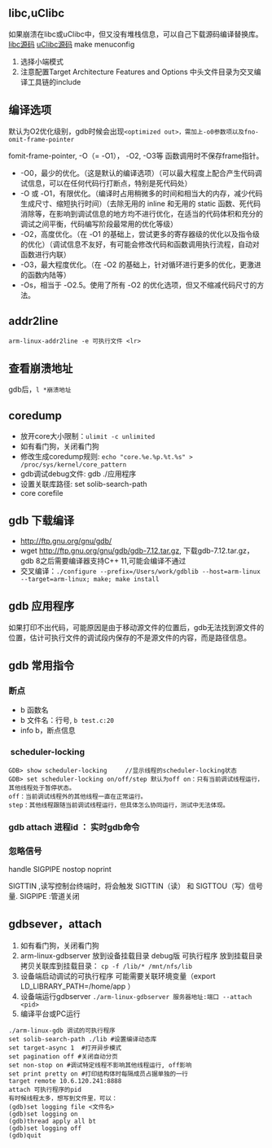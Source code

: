 
## libc,uClibc
如果崩溃在libc或uClibc中，但又没有堆栈信息，可以自己下载源码编译替换库。
[libc源码](http://ftp.gnu.org/gnu/libc/)
[uClibc源码](https://uclibc.org/ )
make menuconfig
1. 选择小端模式
2. 注意配置Target Architecture Features and Options 中头文件目录为交叉编译工具链的include

## 编译选项

默认为O2优化级别，gdb时候会出现`<optimized out>，需加上-o0参数项以及fno-omit-frame-pointer`

fomit-frame-pointer, -O（= -O1）， -O2, -O3等 函数调用时不保存frame指针。

- -O0，最少的优化。（这是默认的编译选项）（可以最大程度上配合产生代码调试信息，可以在任何代码行打断点，特别是死代码处）
- -O 或 -O1，有限优化。（编译时占用稍微多的时间和相当大的内存，减少代码生成尺寸、缩短执行时间）（去除无用的 inline 和无用的 static 函数、死代码消除等，在影响到调试信息的地方均不进行优化，在适当的代码体积和充分的调试之间平衡，代码编写阶段最常用的优化等级）
- -O2，高度优化。（在 -O1 的基础上，尝试更多的寄存器级的优化以及指令级的优化）（调试信息不友好，有可能会修改代码和函数调用执行流程，自动对函数进行内联）
- -O3，最大程度优化。（在 -O2 的基础上，针对循环进行更多的优化，更激进的函数内陆等）
- -Os，相当于 -O2.5。使用了所有 -O2 的优化选项，但又不缩减代码尺寸的方法。


## addr2line
`arm-linux-addr2line -e 可执行文件 <lr>`

## 查看崩溃地址
gdb后，`l *崩溃地址`

## coredump
- 放开core大小限制：`ulimit -c unlimited`
- 如有看门狗，关闭看门狗
- 修改生成coredump规则: `echo "core.%e.%p.%t.%s" > /proc/sys/kernel/core_pattern`
- gdb调试debug文件: gdb ./应用程序
- 设置关联库路径: set solib-search-path 
- core corefile

## gdb 下载编译
- http://ftp.gnu.org/gnu/gdb/
- wget http://ftp.gnu.org/gnu/gdb/gdb-7.12.tar.gz, 下载gdb-7.12.tar.gz，gdb 8之后需要编译器支持C++ 11,可能会编译不通过
- 交叉编译：`./configure --prefix=/Users/work/gdblib --host=arm-linux --target=arm-linux; make; make install`


## gdb 应用程序
如果打印不出代码，可能原因是由于移动源文件的位置后，gdb无法找到源文件的位置，估计可执行文件的调试段内保存的不是源文件的内容，而是路径信息。

## gdb 常用指令

### 断点
- b 函数名
- b 文件名：行号, `b test.c:20`
- info b，断点信息

###  scheduler-locking

```shell
GDB> show scheduler-locking     //显示线程的scheduler-locking状态
GDB> set scheduler-locking on/off/step 默认为off on：只有当前调试线程运行，其他线程处于暂停状态。
off：当前调试线程外的其他线程一直在正常运行。
step：其他线程跟随当前调试线程运行，但具体怎么协同运行，测试中无法体现。
```

### gdb attach 进程id ： 实时gdb命令

### 忽略信号
handle SIGPIPE nostop noprint

SIGTTIN ,读写控制台终端时，将会触发 SIGTTIN（读） 和 SIGTTOU（写）信号量. SIGPIPE :管道关闭

## gdbsever，attach
1. 如有看门狗，关闭看门狗
2. arm-linux-gdbserver 放到设备挂载目录
debug版 可执行程序 放到挂载目录
拷贝关联库到挂载目录： `cp -f /lib/* /mnt/nfs/lib`
3. 设备端启动调试的可执行程序
可能需要关联环境变量（export LD_LIBRARY_PATH=/home/app ）
4. 设备端运行gdbserver
`./arm-linux-gdbserver 服务器地址:端口 --attach <pid>`
5. 编译平台或PC运行
```shell
./arm-linux-gdb 调试的可执行程序
set solib-search-path ./lib #设置编译动态库
set target-async 1  #打开异步模式
set pagination off #关闭自动分页
set non-stop on #调试特定线程不影响其他线程运行, off影响
set print pretty on #打印结构体时每隔成员占据单独的一行
target remote 10.6.120.241:8888
attach 可执行程序的pid
有时候线程太多，想写到文件里，可以：
(gdb)set logging file <文件名>
(gdb)set logging on
(gdb)thread apply all bt
(gdb)set logging off
(gdb)quit
```

